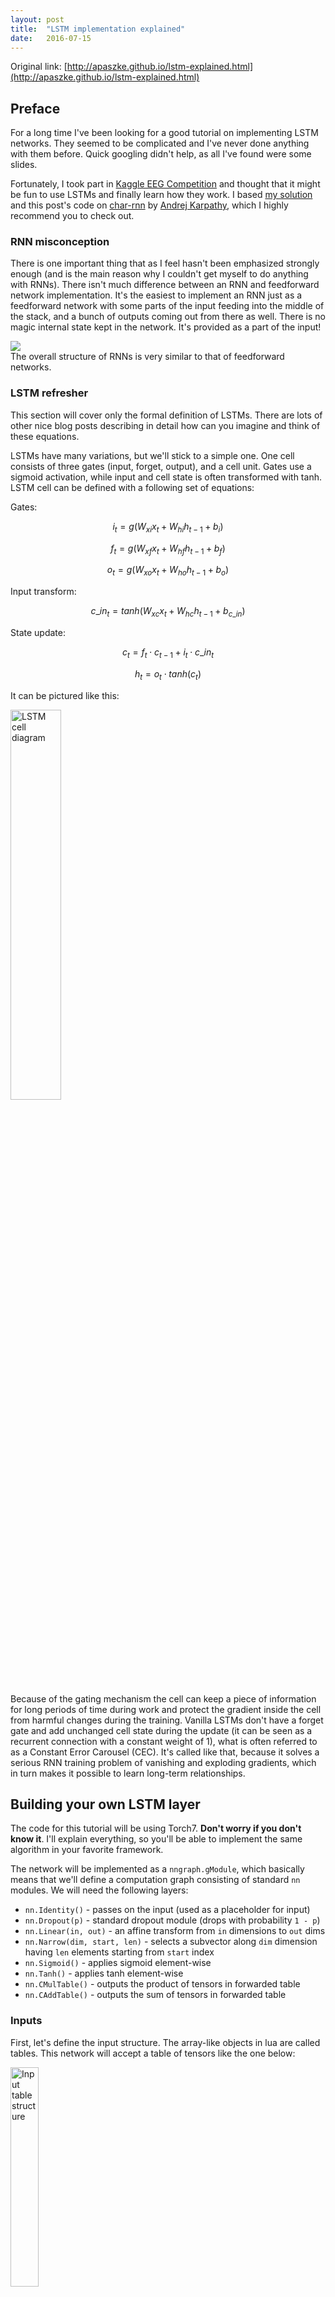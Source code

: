 ```yaml
---
layout: post
title:  "LSTM implementation explained"
date:   2016-07-15
---
```

<right>Original link: [http://apaszke.github.io/lstm-explained.html](http://apaszke.github.io/lstm-explained.html)</right>

## Preface
For a long time I've been looking for a good tutorial on implementing LSTM networks.
They seemed to be complicated and I've never done anything with them before.
Quick googling didn't help, as all I've found were some slides.

Fortunately, I took part in [Kaggle EEG Competition](https://www.kaggle.com/c/grasp-and-lift-eeg-detection) and thought that it might be fun
to use LSTMs and finally learn how they work. I based [my solution](https://github.com/apaszke/kaggle-grasp-and-lift) and this post's code on [char-rnn](https://github.com/karpathy/char-rnn)
by [Andrej Karpathy](https://karpathy.github.io),
which I highly recommend you to check out.

### RNN misconception
There is one important thing that as I feel
hasn't been emphasized strongly enough (and is the main reason why I couldn't get myself to
do anything with RNNs). There isn't much difference between an RNN and
feedforward network implementation. It's the easiest to implement an RNN just
as a feedforward network with some parts of the input feeding into the middle of the stack,
and a bunch of outputs coming out from there as well. There is no magic internal state
kept in the network. It's provided as a part of the input!

<div class="images">
  <img src="assets/posts/lstm-explained/RNNvsFNN.svg">
  <div class="label">
    The overall structure of RNNs is very similar to that of feedforward networks.
  </div>
</div>

### LSTM refresher

This section will cover only the formal definition of LSTMs. There are lots of other nice
blog posts describing in detail how can you imagine and think of these equations.

LSTMs have many variations,
but we'll stick to a simple one. One cell consists of three gates (input, forget, output),
and a cell unit. Gates use a sigmoid activation, while input and cell state is often
transformed with tanh. LSTM cell can be defined with a following set of equations:

Gates:

$$i_{t} = g(W_{xi}x_{t} + W_{hi}h_{t-1} + b_{i})$$

$$f_{t} = g(W_{xf}x_{t} + W_{hf}h_{t-1} + b_{f})$$

$$o_{t} = g(W_{xo}x_{t} + W_{ho}h_{t-1} + b_{o})$$

Input transform:

$$c\_in_{t} = tanh(W_{xc}x_{t} + W_{hc}h_{t-1} + b_{c\_in})$$

State update:

$$c_{t} = f_{t} \cdot c_{t-1} + i_{t} \cdot c\_in_{t}$$

$$h_{t} = o_{t} \cdot tanh(c_{t})$$

It can be pictured like this:

<div class="images">
  <img alt="LSTM cell diagram" src="assets/posts/lstm-explained/cell.svg" style="width: 40%">
</div>

Because of the gating mechanism the cell can keep a piece of information for long
periods of time during work and protect the gradient inside the cell from harmful changes during the training.
Vanilla LSTMs don't have a forget gate and add unchanged cell state
during the update (it can be seen as a recurrent connection with a constant weight of 1),
what is often referred to as a Constant Error Carousel (CEC).
It's called like that, because it solves a serious RNN training problem of vanishing and exploding gradients,
which in turn makes it possible to learn long-term relationships.

## Building your own LSTM layer
The code for this tutorial will be using Torch7.
**Don't worry if you don't know it**. I'll explain everything, so you'll be able
to implement the same algorithm in your favorite framework.

The network will be implemented as a `nngraph.gModule`, which basically means that we'll define
a computation graph consisting of standard `nn` modules.
We will need the following layers:

* `nn.Identity()` - passes on the input (used as a placeholder for input)
* `nn.Dropout(p)` - standard dropout module (drops with probability `1 - p`)
* `nn.Linear(in, out)` - an affine transform from `in` dimensions to `out` dims
* `nn.Narrow(dim, start, len)` - selects a subvector along `dim` dimension having `len` elements starting from `start` index
* `nn.Sigmoid()` - applies sigmoid element-wise
* `nn.Tanh()` - applies tanh element-wise
* `nn.CMulTable()` - outputs the product of tensors in forwarded table
* `nn.CAddTable()` - outputs the sum of tensors in forwarded table

### Inputs

First, let's define the input structure. The array-like objects in lua
are called tables. This network will accept a table of tensors like the one below:

<div class="images">
  <img src="assets/posts/lstm-explained/input_table.svg" alt="Input table structure" style="width: 30%;"/>
</div>

{% highlight lua %}
local inputs = {}
table.insert(inputs, nn.Identity()())   -- network input
table.insert(inputs, nn.Identity()())   -- c at time t-1
table.insert(inputs, nn.Identity()())   -- h at time t-1
local input = inputs[1]
local prev_c = inputs[2]
local prev_h = inputs[3]
{% endhighlight %}

Identity modules will just copy whatever we provide to the network into the graph.

### Computing gate values

To make our implementation faster we will be applying the transformations of the whole
LSTM layer simultaneously.

{% highlight lua %}
local i2h = nn.Linear(input_size, 4 * rnn_size)(input)  -- input to hidden
local h2h = nn.Linear(rnn_size, 4 * rnn_size)(prev_h)   -- hidden to hidden
local preactivations = nn.CAddTable()({i2h, h2h})       -- i2h + h2h
{% endhighlight %}

If you're unfamiliar with `nngraph` it probably seems strange that we're constructing
a module and already calling it once more with a graph node. What actually happens is that the
second call converts the `nn.Module` to `nngraph.gModule` and the argument specifies it's parent in the graph.

`preactivations` outputs a vector created by a linear transform of input
and previous hidden state. These are raw values which will be used to compute the
gate activations and the cell input. This vector is divided into 4 parts, each
of size `rnn_size`. The first will be used for in gates, second for forget gates,
third for out gates and the last one as a cell input (so the indices of respective gates
and input of a cell number \\(i\\) are
\\(\left\\{i,\ \text{rnn_size}+i,\ 2\cdot\text{rnn_size}+i,\  3\cdot\text{rnn_size}+i\right\\}\\)).

<div class="images">
  <img src="assets/posts/lstm-explained/graph1_full.svg" alt="First graph part" style="width: 30%;"/>
  <img src="assets/posts/lstm-explained/preactivation_graph.svg" alt="First part closeup" style="width: 40%;"/>
</div>

Next, we have to apply a nonlinearity, but while all the gates use the sigmoid,
we will use a tanh for the input preactivation. Because of this, we will place two `nn.Narrow`
modules, which will select appropriate parts of the preactivation vector.

{% highlight lua %}
-- gates
local pre_sigmoid_chunk = nn.Narrow(2, 1, 3 * rnn_size)(preactivations)
local all_gates = nn.Sigmoid()(pre_sigmoid_chunk)

-- input
local in_chunk = nn.Narrow(2, 3 * rnn_size + 1, rnn_size)(preactivations)
local in_transform = nn.Tanh()(in_chunk)
{% endhighlight %}

After the nonlinearities we have to place a couple more `nn.Narrow`s and we have the gates done!

{% highlight lua %}
local in_gate = nn.Narrow(2, 1, rnn_size)(all_gates)
local forget_gate = nn.Narrow(2, rnn_size + 1, rnn_size)(all_gates)
local out_gate = nn.Narrow(2, 2 * rnn_size + 1, rnn_size)(all_gates)
{% endhighlight %}

<div class="images">
  <img src="assets/posts/lstm-explained/graph2_full.svg" alt="Second graph part" style="width: 30%;"/>
  <img src="assets/posts/lstm-explained/gates.svg" alt="Second part closeup" style="width: 40%;"/>
</div>

### Cell and hidden state

Having computed the gate values we can now calculate the current cell state. All that's required are just
two `nn.CMulTable` modules (one for \\(f \cdot c_{t-1}^{l}\\) and one for \\(i \cdot x\\)),
and a `nn.CAddTable` to sum them up to a current cell state.

{% highlight lua %}
-- previous cell state contribution
local c_forget = nn.CMulTable()({forget_gate, prev_c})
-- input contribution
local c_input = nn.CMulTable()({in_gate, in_transform})
-- next cell state
local next_c = nn.CAddTable()({
  c_forget,
  c_input
})
{% endhighlight %}

It's finally time to implement hidden state calculation. It's the simplest part, because it just
involves applying tanh to current cell state (`nn.Tanh`) and multiplying it with an output gate
(`nn.CMulTable`).

{% highlight lua %}
local c_transform = nn.Tanh()(next_c)
local next_h = nn.CMulTable()({out_gate, c_transform})
{% endhighlight %}

<div class="images">
  <img src="assets/posts/lstm-explained/graph3_full.svg" alt="Third graph part" style="width: 30%;"/>
  <img src="assets/posts/lstm-explained/state_calculation.svg" alt="Third part closeup" style="width: 40%;"/>
</div>

### Defining the module

Now, if you want to export the whole graph as a standalone module you can wrap it like that:

{% highlight lua %}
-- module outputs
outputs = {}
table.insert(outputs, next_c)
table.insert(outputs, next_h)

-- packs the graph into a convenient module with standard API (:forward(), :backward())
return nn.gModule(inputs, outputs)
{% endhighlight %}

### Examples

LSTM layer implementation is available [here](/assets/posts/lstm-explained/LSTM.lua).
You can use it like that:

{% highlight bash %}
th> LSTM = require 'LSTM.lua'
                                                                      [0.0224s]
th> layer = LSTM.create(3, 2)
                                                                      [0.0019s]
th> layer:forward({torch.randn(1,3), torch.randn(1,2), torch.randn(1,2)})
{
  1 : DoubleTensor - size: 1x2
  2 : DoubleTensor - size: 1x2
}
                                                                      [0.0005s]
{% endhighlight %}

To make a multi-layer LSTM network you can forward subsequent layers in a for loop,
taking `next_h` from previous layer as next layer's input. You can check [this example](/assets/posts/lstm-explained/multilayer.lua).

### Training

If you're interested please leave a comment and I'll try to expand this post!

## That's it!

That's it. It's quite easy to implement any RNN when you understand how to deal with the hidden state.
After connecting several layers just put a regular MLP on top and connect it to last
layer's hidden state and you're done!

Here are some nice papers on RNNs if you're interested:

* [Visualizing and Understanding Recurrent Networks](http://arxiv.org/abs/1506.02078)
* [An Empirical Exploration of Recurrent Network Architectures](http://www.jmlr.org/proceedings/papers/v37/jozefowicz15.pdf)
* [Recurrent Neural Network Regularization](http://arxiv.org/abs/1409.2329)
* [Sequence to Sequence Learning with Neural Networks](http://papers.nips.cc/paper/5346-sequence-to-sequence-learning-with-neural-networks.pdf)


<script>
  var disqus_identifier = 'lstm-explained';
  var disqus_title = '{{ page.title }}'
  var disqus_url = '{{ page.url | prepend: site.baseurl | prepend: site.url }}'
</script>

